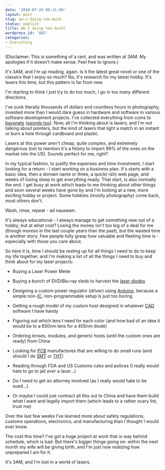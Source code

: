 ```yaml
---
date: '2010-07-24 06:31:00'
layout: post
slug: am-i-doing-too-much
status: publish
title: Am I doing too much?
wordpress_id: '882'
categories:
- Everything
---
```


(Disclaimer: This is something of a rant, and was written at 3AM. My apologies if it doesn't make sense. Feel free to ignore.)

It's 3AM, and I'm up reading, again. Is it the latest great novel or one of the classics that I enjoy so much? No, it's research for my latest hobby. It's lasers this time, but this pattern is far from new.

I'm starting to think I just try to do too much, I go in too many different directions.

I've sunk literally thousands of dollars and countless hours in photography, invested more than I would dare guess in hardware and software in various software development projects. I've collected everything from coins to [bayonets](http://adamcaudill.com/bayonet-collection/) ([swords too](http://www.flickr.com/photos/adamcaudill/sets/72157594276549640/)). Now, all I'm thinking about is lasers; and I'm not talking about pointers, but the kind of lasers that light a match in an instant or burn a hole through cardboard and plastic.

Lasers at this power aren't cheap, quite complex, and extremely dangerous (not to mention it's a felony to import 99% of the ones on the market into the US). Sounds perfect for me, right?

In my typical fashion, to justify the expenses and time investment, I start looking for a return - I start working on a business plan. It's starts with a basic idea, then a domain name or three, a quick(-ish) web page, and weeks of losing sleep to get everything ready. That start, is also normally the end. I get busy at work which leads to me thinking about other things and soon several weeks have gone by and I'm looking at a new, more exciting hobby or project. Some hobbies (mostly photography) come back, most others don't.

Wash, rinse, repeat - ad nauseam.

It's always educational - I always manage to get something new out of a hobby; but at what cost? Losing the money isn't too big of a deal for me (though moreso in the last couple years than the past), but the wasted time is another story. Few people fully grasp how valuable and fleeting time is - especially with those you care about.

So here it is, time I should be resting up for all things I need to do to keep my life together, and I'm making a list of all the things I need to buy and think about for my laser projects:



	
  * Buying a Laser Power Meter

	
  * Buying a bunch of DVD/Blu-ray sleds to harvest the [laser diodes](http://en.wikipedia.org/wiki/Laser_diode)

	
  * Designing a custom power regulator (driver) using [Arduino](http://www.arduino.cc/), because a simple non-[IC](http://en.wikipedia.org/wiki/Integrated_circuit), non-programmable setup is just too boring

	
  * Getting a rough model of my custom host designed in whatever [CAD](http://en.wikipedia.org/wiki/Computer-aided_design) software I have handy

	
  * Figuring out which lens I need for each color (and how bad of an idea it would be to a 650nm lens for a 405nm diode)

	
  * Ordering lenses, modules, and generic hosts (until the custom ones are ready) from China

	
  * Looking for [PCB](http://en.wikipedia.org/wiki/Printed_circuit_board) manufactures that are willing to do small runs (and should I do [SMT](http://en.wikipedia.org/wiki/Surface-mount_technology) or [THT](http://en.wikipedia.org/wiki/Through-hole_technology))

	
  * Reading through FDA and US Customs rules and polices (I really would hate to go to jail over a laser...)

	
  * Do I need to get an attorney involved (as I really would hate to be sued...)

	
  * Or maybe I could just contract all this out to China and have them build what I want and legally import them (which leads to a rather scary list, trust me)


Over the last few weeks I've learned more about safety regulations, customs operations, electronics, and manufacturing than I thought I would ever know.

The cost this time? I've got a huge project at work that is way behind schedule, which is bad. But there's bigger things going on: within the next month my wife will be giving birth, and I'm just now realizing how unprepared I am for it.

It's 3AM, and I'm lost in a world of lasers.
